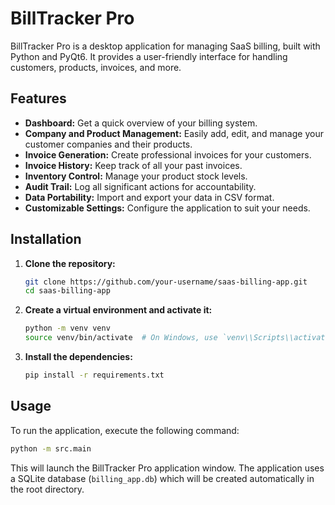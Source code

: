 # BillTracker Pro

BillTracker Pro is a desktop application for managing SaaS billing, built with Python and PyQt6. It provides a user-friendly interface for handling customers, products, invoices, and more.

## Features

*   **Dashboard:** Get a quick overview of your billing system.
*   **Company and Product Management:** Easily add, edit, and manage your customer companies and their products.
*   **Invoice Generation:** Create professional invoices for your customers.
*   **Invoice History:** Keep track of all your past invoices.
*   **Inventory Control:** Manage your product stock levels.
*   **Audit Trail:** Log all significant actions for accountability.
*   **Data Portability:** Import and export your data in CSV format.
*   **Customizable Settings:** Configure the application to suit your needs.

## Installation

1.  **Clone the repository:**
    ```bash
    git clone https://github.com/your-username/saas-billing-app.git
    cd saas-billing-app
    ```

2.  **Create a virtual environment and activate it:**
    ```bash
    python -m venv venv
    source venv/bin/activate  # On Windows, use `venv\\Scripts\\activate`
    ```

3.  **Install the dependencies:**
    ```bash
    pip install -r requirements.txt
    ```

## Usage

To run the application, execute the following command:

```bash
python -m src.main
```

This will launch the BillTracker Pro application window. The application uses a SQLite database (`billing_app.db`) which will be created automatically in the root directory.
